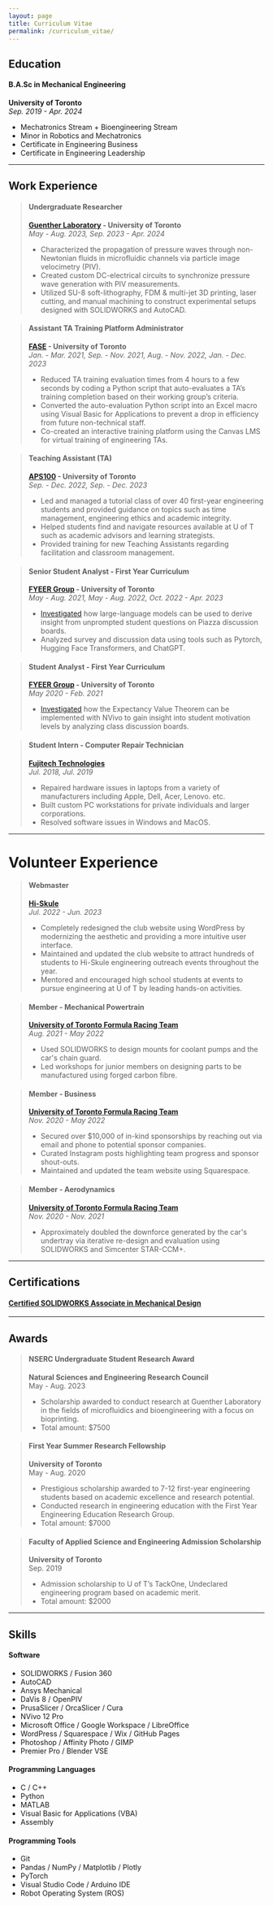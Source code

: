 ```yaml
---
layout: page
title: Curriculum Vitae
permalink: /curriculum_vitae/
---
```


## Education

#### **B.A.Sc in Mechanical Engineering**

**University of Toronto**  
*Sep. 2019 - Apr. 2024*

- Mechatronics Stream + Bioengineering Stream
- Minor in Robotics and Mechatronics
- Certificate in Engineering Business
- Certificate in Engineering Leadership

---

## Work Experience

>#### **Undergraduate Researcher**
>
>**[Guenther Laboratory](https://guentherlab.mie.utoronto.ca/) - University of Toronto**  
>*May - Aug. 2023, Sep. 2023 - Apr. 2024*
>
>- Characterized the propagation of pressure waves through non-Newtonian fluids in microfluidic channels via particle image velocimetry (PIV).
>- Created custom DC-electrical circuits to synchronize pressure wave generation with PIV measurements.
>- Utilized SU-8 soft-lithography, FDM & multi-jet 3D printing, laser cutting, and manual machining to construct experimental setups designed with SOLIDWORKS and AutoCAD.

>#### **Assistant TA Training Platform Administrator**
>
>**[FASE](https://www.engineering.utoronto.ca/) - University of Toronto**  
>*Jan. - Mar. 2021, Sep. - Nov. 2021, Aug. - Nov. 2022, Jan. - Dec. 2023*
>
>- Reduced TA training evaluation times from 4 hours to a few seconds by coding a Python script that auto-evaluates a TA’s training completion based on their working group’s criteria.
>- Converted the auto-evaluation Python script into an Excel macro using Visual Basic for Applications to prevent a drop in efficiency from future non-technical staff.
>- Co-created an interactive training platform using the Canvas LMS for virtual training of engineering TAs.

>#### **Teaching Assistant (TA)**
>
>**[APS100](https://engineering.calendar.utoronto.ca/course/aps100h1) - University of Toronto**  
>*Sep. - Dec. 2022, Sep. - Dec. 2023*
>
>- Led and managed a tutorial class of over 40 first-year engineering students and provided guidance on topics such as time management, engineering ethics and academic integrity.
>- Helped students find and navigate resources available at U of T such as academic advisors and learning strategists.
>- Provided training for new Teaching Assistants regarding facilitation and classroom management.

>#### **Senior Student Analyst - First Year Curriculum**
>
>**[FYEER Group](https://istep.utoronto.ca/people/chirag-variawa/) - University of Toronto**  
>*May - Aug. 2021, May - Aug. 2022, Oct. 2022 - Apr. 2023*
>
>- [Investigated](https://ojs.library.queensu.ca/index.php/PCEEA/article/view/17070) how large-language models can be used to derive insight from unprompted student questions on Piazza discussion boards.
>- Analyzed survey and discussion data using tools such as Pytorch, Hugging Face Transformers, and ChatGPT.

>#### **Student Analyst - First Year Curriculum**
>
>**[FYEER Group](https://istep.utoronto.ca/people/chirag-variawa/) - University of Toronto**  
>*May 2020 - Feb. 2021*
>
>- [Investigated](https://doi.org/10.24908/pceea.vi0.14866) how the Expectancy Value Theorem can be implemented with NVivo to gain insight into student motivation levels by analyzing class discussion boards.

>#### **Student Intern - Computer Repair Technician**
>
>**[Fujitech Technologies](https://www.fujitech.ca/)**  
>*Jul. 2018, Jul. 2019*
>
>- Repaired hardware issues in laptops from a variety of manufacturers including Apple, Dell, Acer, Lenovo. etc.
>- Built custom PC workstations for private individuals and larger corporations.
>- Resolved software issues in Windows and MacOS.

---

# Volunteer Experience

>#### **Webmaster**
>
>**[Hi-Skule](https://hiskule.skule.ca/home/)**  
>*Jul. 2022 - Jun. 2023*
>
>- Completely redesigned the club website using WordPress by modernizing the aesthetic and providing a more intuitive user interface.
>- Maintained and updated the club website to attract hundreds of students to Hi-Skule engineering outreach events throughout the year.
>- Mentored and encouraged high school students at events to pursue engineering at U of T by leading hands-on activities.

>#### **Member - Mechanical Powertrain**
>
>**[University of Toronto Formula Racing Team](https://fsaeutoronto.ca/)**  
>*Aug. 2021 - May 2022*
>
>- Used SOLIDWORKS to design mounts for coolant pumps and the car's chain guard.
>- Led workshops for junior members on designing parts to be manufactured using forged carbon fibre.

>#### **Member - Business**
>
>**[University of Toronto Formula Racing Team](https://fsaeutoronto.ca/)**  
>*Nov. 2020 - May 2022*
>
>- Secured over $10,000 of in-kind sponsorships by reaching out via email and phone to potential sponsor companies.
>- Curated Instagram posts highlighting team progress and sponsor shout-outs.
>- Maintained and updated the team website using Squarespace.

>#### **Member - Aerodynamics**
>
>**[University of Toronto Formula Racing Team](https://fsaeutoronto.ca/)**  
>*Nov. 2020 - Nov. 2021*
>
>- Approximately doubled the downforce generated by the car's undertray via iterative re-design and evaluation using SOLIDWORKS and Simcenter STAR-CCM+.

---

## Certifications

#### [**Certified SOLIDWORKS Associate in Mechanical Design**](https://cv.virtualtester.com/qr/?b=SLDWRKS&i=C-JNW6HMXZB8)

---

## Awards

>#### **NSERC Undergraduate Student Research Award**
>
>**Natural Sciences and Engineering Research Council**  
>May - Aug. 2023
>
>- Scholarship awarded to conduct research at Guenther Laboratory in the fields of microfluidics and bioengineering with a focus on bioprinting.
>- Total amount: $7500

>#### **First Year Summer Research Fellowship**
>
>**University of Toronto**  
>May - Aug. 2020
>
>- Prestigious scholarship awarded to 7-12 first-year engineering students based on academic excellence and research potential.
>- Conducted research in engineering education with the First Year Engineering Education Research Group.
>- Total amount: $7000

>#### **Faculty of Applied Science and Engineering Admission Scholarship**
>
>**University of Toronto**  
>Sep. 2019
>
>- Admission scholarship to U of T’s TackOne, Undeclared engineering program based on academic merit.
>- Total amount: $2000

---

## Skills

#### **Software**

- SOLIDWORKS / Fusion 360
- AutoCAD
- Ansys Mechanical
- DaVis 8 / OpenPIV
- PrusaSlicer / OrcaSlicer / Cura
- NVivo 12 Pro
- Microsoft Office / Google Workspace / LibreOffice
- WordPress / Squarespace / Wix / GitHub Pages
- Photoshop / Affinity Photo / GIMP
- Premier Pro / Blender VSE

#### **Programming Languages**

- C / C++
- Python
- MATLAB
- Visual Basic for Applications (VBA)
- Assembly

#### **Programming Tools**

- Git
- Pandas / NumPy / Matplotlib / Plotly
- PyTorch
- Visual Studio Code / Arduino IDE
- Robot Operating System (ROS)
